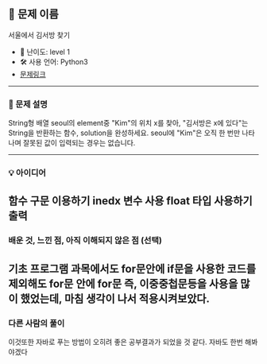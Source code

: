 ## 📘 문제 이름
서울에서 김서방 찾기

- 🧩 난이도: level 1
- 🛠 사용 언어: Python3
- [문제링크](https://school.programmers.co.kr/learn/courses/30/lessons/12919)

---

### 🧠 문제 설명
String형 배열 seoul의 element중 "Kim"의 위치 x를 찾아, "김서방은 x에 있다"는 String을 반환하는 함수, solution을 완성하세요. seoul에 "Kim"은 오직 한 번만 나타나며 잘못된 값이 입력되는 경우는 없습니다.

---

### 💡 아이디어
함수 구문 이용하기
inedx 변수 사용
float 타입 사용하기
출력
---

### 배운 것, 느낀 점, 아직 이해되지 않은 점 (선택)
기초 프로그램 과목에서도 for문안에 if문을 사용한 코드를 제외해도 for문 안에 for문 즉, 이중중첩문등을 사용을 많이 했었는데, 마침 생각이 나서 적용시켜보았다.
---

### 다른 사람의 풀이
이것또한 자바로 푸는 방법이 오히려 좋은 공부결과가 되었을 것 같다. 자바도 한번 해봐야겠다
